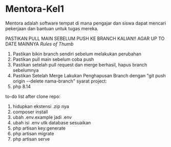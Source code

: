 # Mentora-Kel1

Mentora adalah software tempat di mana pengajar dan siswa dapat mencari pekerjaan dan bantuan untuk tugas mereka.

PASTIKAN PULL MAIN SEBELUM PUSH KE BRANCH KALIAN!! AGAR UP TO DATE MAINNYA
*Rules of Thumb* 
1. Pastikan bikin branch sendiri sebelum melakukan perubahan
2. Pastikan pull main sebelum coba push 
3. Pastikan setelah pull request dan merge berhasil, hapus branch sebelumnya
4. Pastikan Setelah Merge Lakukan Penghapusan Branch dengan "git push origin --delete nama-branch"
syarat project:
1. php 8.14

to-do list after clone repo:

1. hidupkan ekstensi .zip nya
3. composer install
4. ubah .env.example jadi .env
5. ubah isi .env utk database sesuaikan
6. php artisan key:generate
7. php artisan migrate
8. php artisan serve

